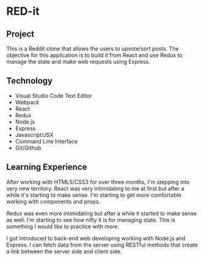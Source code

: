 RED-it
======

## Project
This is a Reddit clone that allows the users to upvote/sort posts. The objective for this application is to build it from React and use Redux to manage the state and make web requests using Express.

## Technology
* Visual Studio Code Text Editor
* Webpack
* React
* Redux
* Node.js
* Express
* Javascript/JSX
* Command Line Interface
* Git/Github

## Learning Experience
After working with HTML5/CSS3 for over three months, I'm stepping into very new territory. React was very intimidating to me at first but after a while it's starting to make sense. I'm starting to get more comfortable working with components and props.

Redux was even more intimidating but after a while it started to make sense as well. I'm starting to see how nifty it is for managing state. This is something I would like to practice with more.

I got introduced to back-end web developing working with Node.js and Express. I can fetch data from the server using RESTful methods that create a link between the server side and client side.